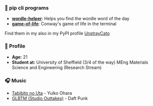 ### 🐍 pip cli programs

* [**wordle-helper**](https://github.com/Parzival1918/WordleHelper): Helps you find the wordle word of the day
* [**game-of-life**](https://github.com/Parzival1918/Conway-GameOfLife): Conway's game of life in the terminal

Find them in my also in my PyPI profile [UnstrayCato](https://pypi.org/user/UnstrayCato/)

### 🧑 Profile

* **Age:** 21
* **Student at:** University of Sheffield (3/4 of the way) MEng Materials Science and Engineering (Research Stream)

### 🎧 Music

* [Tabibito no Uta](https://www.youtube.com/watch?v=QG8UZUahRbI) - Yuiko Ohara
* [GLBTM (Studio Outtakes)](https://www.youtube.com/watch?v=YiZfLvLU5Jc) - Daft Punk

<!--
**Parzival1918/Parzival1918** is a ✨ _special_ ✨ repository because its `README.md` (this file) appears on your GitHub profile.

Here are some ideas to get you started:

- 🔭 I’m currently working on ...
- 🌱 I’m currently learning ...
- 👯 I’m looking to collaborate on ...
- 🤔 I’m looking for help with ...
- 💬 Ask me about ...
- 📫 How to reach me: ...
- 😄 Pronouns: ...
- ⚡ Fun fact: ...
-->
